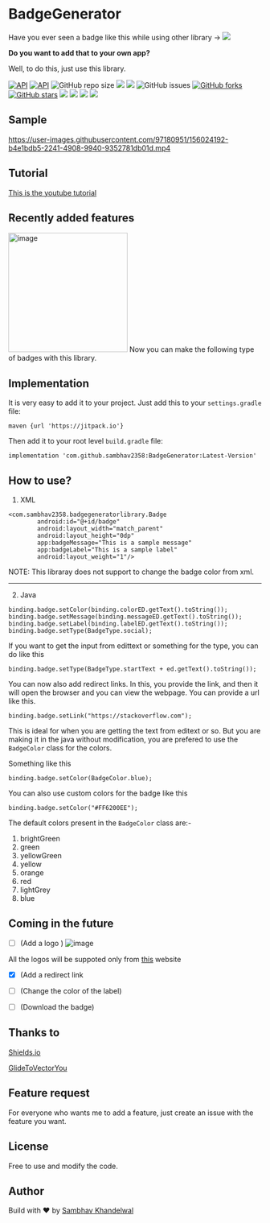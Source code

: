# BadgeGenerator
Have you ever seen a badge like this while using other library -> <img src="https://img.shields.io/badge/Latest%20Version-1.1-blue"/>

**Do you want to add that to your own app?**

Well, to do this, just use this library.

[![API](https://img.shields.io/badge/API-20%2B-blue.svg?style=flat)](https://android-arsenal.com/api?level=20)
  [![API](https://img.shields.io/github/v/release/sambhav2358/BadgeGenerator.svg)](https://img.shields.io/github/v/release/sambhav2358/BadgeGenerator.svg)
  <img alt="GitHub repo size" src="https://img.shields.io/github/repo-size/sambhav2358/BadgeGenerator">
  <a href="https://jitpack.io/#sambhav2358/BadgeGenerator"><img src="https://jitpack.io/v/sambhav2358/BadgeGenerator/month.svg"/></a>
  <img src="https://img.shields.io/github/commits-since/sambhav2358/BadgeGenerator/1.3"/>
  <img alt="GitHub issues" src="https://img.shields.io/github/issues/sambhav2358/BadgeGenerator?color=blue">
  <a href="https://github.com/sambhav2358/BadgeGenerator/network"><img alt="GitHub forks" src="https://img.shields.io/github/forks/sambhav2358/BadgeGenerator?label=Forks"></a>
  <a href="https://github.com/sambhav2358/BadgeGenerator/stargazers"><img alt="GitHub stars" src="https://img.shields.io/github/stars/sambhav2358/BadgeGenerator?label=Stars"></a>
  <img src="https://img.shields.io/badge/State-working-blue"/>
  <img src="https://img.shields.io/badge/Code%20quality-A-blue"/>
  <img src="https://img.shields.io/badge/Built%20using-Android%20Studio-blue"/>
  <img src="https://img.shields.io/badge/Top%20language-Java-blue"/>  
  
  
## Sample



https://user-images.githubusercontent.com/97180951/156024192-b4e1bdb5-2241-4908-9940-9352781db01d.mp4

## Tutorial
[This is the youtube tutorial](https://youtu.be/AdBj-rSsBog)


## Recently added features

<img width="237" alt="image" src="https://user-images.githubusercontent.com/97180951/156022374-ae4c3834-c750-4930-aa14-2ed24aab1131.png">
Now you can make the following type of badges with this library.
  
## Implementation

It is very easy to add it to your project. Just add this to your `settings.gradle` file:
```
maven {url 'https://jitpack.io'}
```

Then add it to your root level `build.gradle` file:
```
implementation 'com.github.sambhav2358:BadgeGenerator:Latest-Version'
```

## How to use?

1. XML
```
<com.sambhav2358.badgegeneratorlibrary.Badge
        android:id="@+id/badge"
        android:layout_width="match_parent"
        android:layout_height="0dp"
        app:badgeMessage="This is a sample message"
        app:badgeLabel="This is a sample label"
        android:layout_weight="1"/>
```

NOTE: This libraray does not support to change the badge color from xml.

---

2. Java 
```
binding.badge.setColor(binding.colorED.getText().toString());
binding.badge.setMessage(binding.messageED.getText().toString());
binding.badge.setLabel(binding.labelED.getText().toString());
binding.badge.setType(BadgeType.social);
```

If you want to get the input from edittext or something for the type, you can do like this
```
binding.badge.setType(BadgeType.startText + ed.getText().toString());
```

You can now also add redirect links. In this, you provide the link, and then it will open the browser and you can view the webpage. You can provide a url like this.
```
binding.badge.setLink("https://stackoverflow.com");
```

This is ideal for when you are getting the text from editext or so. But you are making it in the java without modification, you are prefered to use the `BadgeColor` class for the colors.

Something like this
```
binding.badge.setColor(BadgeColor.blue);
```

You can also use custom colors for the badge like this
```
binding.badge.setColor("#FF6200EE");
```

The default colors present in the `BadgeColor` class are:-
1. brightGreen
2. green
3. yellowGreen
4. yellow
5. orange
6. red
7. lightGrey
8. blue

## Coming in the future
- [ ] (Add a logo )
![image](https://user-images.githubusercontent.com/97180951/156128379-bf486305-afb1-4bd1-9e30-13ccc427ce02.png)

All the logos will be suppoted only from [this](https://simpleicons.org/) website

- [X] (Add a redirect link
- [ ] (Change the color of the label)
- [ ] (Download the badge)


## Thanks to
[Shields.io](https://shields.io)



[GlideToVectorYou](https://github.com/corouteam/GlideToVectorYou)

## Feature request
For everyone who wants me to add a feature, just create an issue with the feature you want.

## License
Free to use and modify the code.

## Author
Build with ❤️ by [Sambhav Khandelwal](https://github.com/sambhav2358)
